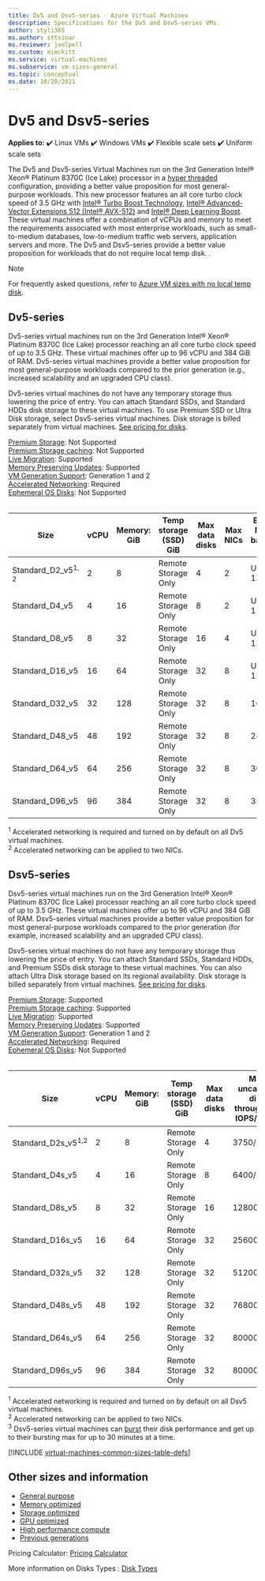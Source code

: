 ```yaml
---
title: Dv5 and Dsv5-series - Azure Virtual Machines
description: Specifications for the Dv5 and Dsv5-series VMs.
author: styli365
ms.author: sttsinar
ms.reviewer: joelpell
ms.custom: mimckitt
ms.service: virtual-machines
ms.subservice: vm-sizes-general
ms.topic: conceptual
ms.date: 10/20/2021
---
```


# Dv5 and Dsv5-series

**Applies to:** :heavy_check_mark: Linux VMs :heavy_check_mark: Windows VMs :heavy_check_mark: Flexible scale sets :heavy_check_mark: Uniform scale sets

The Dv5 and Dsv5-series Virtual Machines run on the 3rd Generation Intel&reg; Xeon&reg; Platinum 8370C (Ice Lake) processor in a [hyper threaded](https://www.intel.com/content/www/us/en/architecture-and-technology/hyper-threading/hyper-threading-technology.html) configuration, providing a better value proposition for most general-purpose workloads. This new processor features an all core turbo clock speed of 3.5 GHz with [Intel&reg; Turbo Boost Technology](https://www.intel.com/content/www/us/en/architecture-and-technology/turbo-boost/turbo-boost-technology.html), [Intel&reg; Advanced-Vector Extensions 512 (Intel&reg; AVX-512)](https://www.intel.com/content/www/us/en/architecture-and-technology/avx-512-overview.html) and [Intel&reg; Deep Learning Boost](https://software.intel.com/content/www/us/en/develop/topics/ai/deep-learning-boost.html). These virtual machines offer a combination of vCPUs and memory to meet the requirements associated with most enterprise workloads, such as small-to-medium databases, low-to-medium traffic web servers, application servers and more. The Dv5 and Dsv5-series provide a better value proposition for workloads that do not require local temp disk. .

> [!NOTE]
> For frequently asked questions, refer to  [Azure VM sizes with no local temp disk](azure-vms-no-temp-disk.yml).
## Dv5-series

Dv5-series virtual machines run on the 3rd Generation Intel® Xeon® Platinum 8370C (Ice Lake) processor reaching an all core turbo clock speed of up to 3.5 GHz.  These virtual machines offer up to 96 vCPU and 384 GiB of RAM.  Dv5-series virtual machines provide a better value proposition for most general-purpose workloads compared to the prior generation (e.g., increased scalability and an upgraded CPU class).

Dv5-series virtual machines do not have any temporary storage thus lowering the price of entry.  You can attach Standard SSDs, and Standard HDDs disk storage to these virtual machines. To use Premium SSD or Ultra Disk storage, select Dsv5-series virtual machines. Disk storage is billed separately from virtual machines. [See pricing for disks](https://azure.microsoft.com/pricing/details/managed-disks/).

[Premium Storage](premium-storage-performance.md): Not Supported<br>
[Premium Storage caching](premium-storage-performance.md): Not Supported<br>
[Live Migration](maintenance-and-updates.md): Supported<br>
[Memory Preserving Updates](maintenance-and-updates.md): Supported<br>
[VM Generation Support](generation-2.md): Generation 1 and 2<br>
[Accelerated Networking](../virtual-network/create-vm-accelerated-networking-cli.md): Required <br>
[Ephemeral OS Disks](ephemeral-os-disks.md): Not Supported <br>
<br>

| Size | vCPU | Memory: GiB | Temp storage (SSD) GiB | Max data disks | Max NICs|Expected Network bandwidth (Mbps) |
|---|---|---|---|---|---|---|
| Standard_D2_v5<sup>1, 2</sup> | 2  | 8   | Remote Storage Only | 4  | 2 | Up to 12500 |
| Standard_D4_v5                | 4  | 16  | Remote Storage Only | 8  | 2 | Up to 12500 |
| Standard_D8_v5                | 8  | 32  | Remote Storage Only | 16 | 4 | Up to 12500 |
| Standard_D16_v5               | 16 | 64  | Remote Storage Only | 32 | 8 | Up to 12500 |
| Standard_D32_v5               | 32 | 128 | Remote Storage Only | 32 | 8 | 16000 |
| Standard_D48_v5               | 48 | 192 | Remote Storage Only | 32 | 8 | 24000 |
| Standard_D64_v5               | 64 | 256 | Remote Storage Only | 32 | 8 | 30000 |
| Standard_D96_v5               | 96 | 384 | Remote Storage Only | 32 | 8 | 35000 |

<sup>1</sup> Accelerated networking is required and turned on by default on all Dv5 virtual machines.<br>
<sup>2</sup> Accelerated networking can be applied to two NICs.

## Dsv5-series

Dsv5-series virtual machines run on the 3rd Generation Intel® Xeon® Platinum 8370C (Ice Lake) processor reaching an all core turbo clock speed of up to 3.5 GHz.  These virtual machines offer up to 96 vCPU and 384 GiB of RAM.  Dsv5-series virtual machines provide a better value proposition for most general-purpose workloads compared to the prior generation (for example, increased scalability and an upgraded CPU class).

Dsv5-series virtual machines do not have any temporary storage thus lowering the price of entry.  You can attach Standard SSDs, Standard HDDs, and Premium SSDs disk storage to these virtual machines. You can also attach Ultra Disk storage based on its regional availability. Disk storage is billed separately from virtual machines. [See pricing for disks](https://azure.microsoft.com/pricing/details/managed-disks/).

[Premium Storage](premium-storage-performance.md): Supported<br>
[Premium Storage caching](premium-storage-performance.md): Supported<br>
[Live Migration](maintenance-and-updates.md): Supported<br>
[Memory Preserving Updates](maintenance-and-updates.md): Supported<br>
[VM Generation Support](generation-2.md): Generation 1 and 2<br>
[Accelerated Networking](../virtual-network/create-vm-accelerated-networking-cli.md): Required <br>
[Ephemeral OS Disks](ephemeral-os-disks.md): Not Supported <br>
<br>

| Size | vCPU | Memory: GiB | Temp storage (SSD) GiB | Max data disks | Max uncached disk throughput: IOPS/MBps | Max burst uncached disk throughput: IOPS/MBps<sup>3</sup> | Max NICs | Expected Network bandwidth (Mbps) |
|---|---|---|---|---|---|---|---|---|
| Standard_D2s_v5<sup>1,2</sup> | 2  | 8   | Remote Storage Only | 4  | 3750/85    | 10000/1200 | 2 | Up to 12500 |
| Standard_D4s_v5               | 4  | 16  | Remote Storage Only | 8  | 6400/145   | 20000/1200 | 2 | Up to 12500 |
| Standard_D8s_v5               | 8  | 32  | Remote Storage Only | 16 | 12800/290  | 20000/1200 | 4 | Up to 12500 |
| Standard_D16s_v5              | 16 | 64  | Remote Storage Only | 32 | 25600/600  | 40000/1200 | 8 | Up to 12500 |
| Standard_D32s_v5              | 32 | 128 | Remote Storage Only | 32 | 51200/865  | 80000/2000 | 8 | 16000 |
| Standard_D48s_v5              | 48 | 192 | Remote Storage Only | 32 | 76800/1315 | 80000/3000 | 8 | 24000 |
| Standard_D64s_v5              | 64 | 256 | Remote Storage Only | 32 | 80000/1735 | 80000/3000 | 8 | 30000 |
| Standard_D96s_v5              | 96 | 384 | Remote Storage Only | 32 | 80000/2600 | 80000/4000 | 8 | 35000 |

<sup>1</sup> Accelerated networking is required and turned on by default on all Dsv5 virtual machines.<br>
<sup>2</sup> Accelerated networking can be applied to two NICs.<br>
<sup>3</sup> Dsv5-series virtual machines can [burst](disk-bursting.md) their disk performance and get up to their bursting max for up to 30 minutes at a time.

[!INCLUDE [virtual-machines-common-sizes-table-defs](../../includes/virtual-machines-common-sizes-table-defs.md)]

## Other sizes and information

- [General purpose](sizes-general.md)
- [Memory optimized](sizes-memory.md)
- [Storage optimized](sizes-storage.md)
- [GPU optimized](sizes-gpu.md)
- [High performance compute](sizes-hpc.md)
- [Previous generations](sizes-previous-gen.md)

Pricing Calculator: [Pricing Calculator](https://azure.microsoft.com/pricing/calculator/)

More information on Disks Types : [Disk Types](./disks-types.md#ultra-disks)
